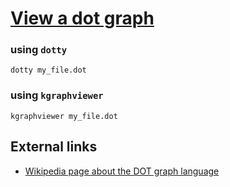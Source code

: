 # [View a dot graph](ClViewDotGraph.htm)

### using `dotty`

```
dotty my_file.dot
```

### using `kgraphviewer`

```
kgraphviewer my_file.dot
```

## External links

 * [Wikipedia page about the DOT graph language](http://en.wikipedia.org/wiki/DOT_language)
